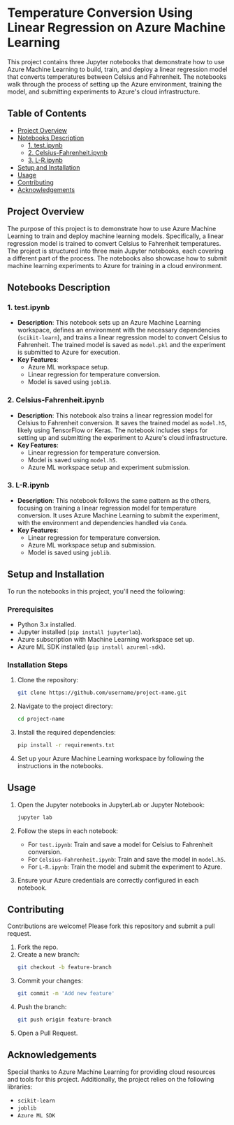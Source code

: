# Temperature Conversion Using Linear Regression on Azure Machine Learning

This project contains three Jupyter notebooks that demonstrate how to use Azure Machine Learning to build, train, and deploy a linear regression model that converts temperatures between Celsius and Fahrenheit. The notebooks walk through the process of setting up the Azure environment, training the model, and submitting experiments to Azure's cloud infrastructure.

## Table of Contents
- [Project Overview](#project-overview)
- [Notebooks Description](#notebooks-description)
  - [1. test.ipynb](#1-testipynb)
  - [2. Celsius-Fahrenheit.ipynb](#2-celsius-fahrenheitipynb)
  - [3. L-R.ipynb](#3-l-ripynb)
- [Setup and Installation](#setup-and-installation)
- [Usage](#usage)
- [Contributing](#contributing)
- [Acknowledgements](#acknowledgements)

## Project Overview

The purpose of this project is to demonstrate how to use Azure Machine Learning to train and deploy machine learning models. Specifically, a linear regression model is trained to convert Celsius to Fahrenheit temperatures. The project is structured into three main Jupyter notebooks, each covering a different part of the process. The notebooks also showcase how to submit machine learning experiments to Azure for training in a cloud environment.

## Notebooks Description

### 1. test.ipynb
   - **Description**: This notebook sets up an Azure Machine Learning workspace, defines an environment with the necessary dependencies (`scikit-learn`), and trains a linear regression model to convert Celsius to Fahrenheit. The trained model is saved as `model.pkl` and the experiment is submitted to Azure for execution.
   - **Key Features**:
     - Azure ML workspace setup.
     - Linear regression for temperature conversion.
     - Model is saved using `joblib`.

### 2. Celsius-Fahrenheit.ipynb
   - **Description**: This notebook also trains a linear regression model for Celsius to Fahrenheit conversion. It saves the trained model as `model.h5`, likely using TensorFlow or Keras. The notebook includes steps for setting up and submitting the experiment to Azure's cloud infrastructure.
   - **Key Features**:
     - Linear regression for temperature conversion.
     - Model is saved using `model.h5`.
     - Azure ML workspace setup and experiment submission.

### 3. L-R.ipynb
   - **Description**: This notebook follows the same pattern as the others, focusing on training a linear regression model for temperature conversion. It uses Azure Machine Learning to submit the experiment, with the environment and dependencies handled via `Conda`.
   - **Key Features**:
     - Linear regression for temperature conversion.
     - Azure ML workspace setup and submission.
     - Model is saved using `joblib`.

## Setup and Installation

To run the notebooks in this project, you'll need the following:

### Prerequisites
- Python 3.x installed.
- Jupyter installed (`pip install jupyterlab`).
- Azure subscription with Machine Learning workspace set up.
- Azure ML SDK installed (`pip install azureml-sdk`).

### Installation Steps

1. Clone the repository:
    ```bash
    git clone https://github.com/username/project-name.git
    ```

2. Navigate to the project directory:
    ```bash
    cd project-name
    ```

3. Install the required dependencies:
    ```bash
    pip install -r requirements.txt
    ```

4. Set up your Azure Machine Learning workspace by following the instructions in the notebooks.

## Usage

1. Open the Jupyter notebooks in JupyterLab or Jupyter Notebook:
    ```bash
    jupyter lab
    ```

2. Follow the steps in each notebook:
    - For `test.ipynb`: Train and save a model for Celsius to Fahrenheit conversion.
    - For `Celsius-Fahrenheit.ipynb`: Train and save the model in `model.h5`.
    - For `L-R.ipynb`: Train the model and submit the experiment to Azure.

3. Ensure your Azure credentials are correctly configured in each notebook.

## Contributing

Contributions are welcome! Please fork this repository and submit a pull request.

1. Fork the repo.
2. Create a new branch:
    ```bash
    git checkout -b feature-branch
    ```
3. Commit your changes:
    ```bash
    git commit -m 'Add new feature'
    ```
4. Push the branch:
    ```bash
    git push origin feature-branch
    ```
5. Open a Pull Request.

## Acknowledgements

Special thanks to Azure Machine Learning for providing cloud resources and tools for this project. Additionally, the project relies on the following libraries:
- `scikit-learn`
- `joblib`
- `Azure ML SDK`
